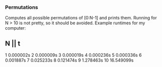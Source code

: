 ### Permutations
Computes all possible permutations of [0:N-1] and prints them. Running for
N > 10 is not pretty, so it should be avoided. Example runtimes for my computer:

N || t
------
1    0.000002s
2    0.000009s
3    0.000019s
4    0.000236s
5    0.000336s
6    0.001887s
7    0.025233s
8    0.121474s
9    1.278463s
10  16.549099s
